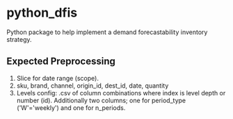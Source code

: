 # python_dfis
Python package to help implement a demand forecastability inventory strategy.

## Expected Preprocessing
1. Slice for date range (scope).
2. sku, brand, channel, origin_id, dest_id, date, quantity
3. Levels config: .csv of column combinations where index is level depth or number (id). Additionally two columns; one for period_type ('W'='weekly') and one for n_periods.
